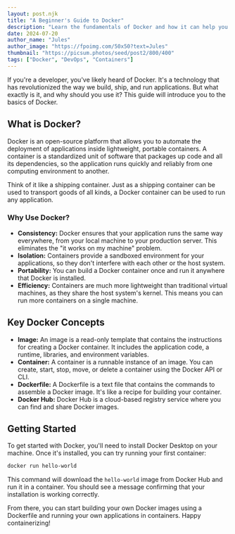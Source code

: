 ```yaml
---
layout: post.njk
title: "A Beginner's Guide to Docker"
description: "Learn the fundamentals of Docker and how it can help you create, deploy, and run applications in isolated environments called containers."
date: 2024-07-20
author_name: "Jules"
author_image: "https://fpoimg.com/50x50?text=Jules"
thumbnail: "https://picsum.photos/seed/post2/800/400"
tags: ["Docker", "DevOps", "Containers"]
---
```


If you're a developer, you've likely heard of Docker. It's a technology that has revolutionized the way we build, ship, and run applications. But what exactly is it, and why should you use it? This guide will introduce you to the basics of Docker.

## What is Docker?

Docker is an open-source platform that allows you to automate the deployment of applications inside lightweight, portable containers. A container is a standardized unit of software that packages up code and all its dependencies, so the application runs quickly and reliably from one computing environment to another.

Think of it like a shipping container. Just as a shipping container can be used to transport goods of all kinds, a Docker container can be used to run any application.

### Why Use Docker?

*   **Consistency:** Docker ensures that your application runs the same way everywhere, from your local machine to your production server. This eliminates the "it works on my machine" problem.
*   **Isolation:** Containers provide a sandboxed environment for your applications, so they don't interfere with each other or the host system.
*   **Portability:** You can build a Docker container once and run it anywhere that Docker is installed.
*   **Efficiency:** Containers are much more lightweight than traditional virtual machines, as they share the host system's kernel. This means you can run more containers on a single machine.

## Key Docker Concepts

*   **Image:** An image is a read-only template that contains the instructions for creating a Docker container. It includes the application code, a runtime, libraries, and environment variables.
*   **Container:** A container is a runnable instance of an image. You can create, start, stop, move, or delete a container using the Docker API or CLI.
*   **Dockerfile:** A Dockerfile is a text file that contains the commands to assemble a Docker image. It's like a recipe for building your container.
*   **Docker Hub:** Docker Hub is a cloud-based registry service where you can find and share Docker images.

## Getting Started

To get started with Docker, you'll need to install Docker Desktop on your machine. Once it's installed, you can try running your first container:

```bash
docker run hello-world
```

This command will download the `hello-world` image from Docker Hub and run it in a container. You should see a message confirming that your installation is working correctly.

From there, you can start building your own Docker images using a Dockerfile and running your own applications in containers. Happy containerizing!
